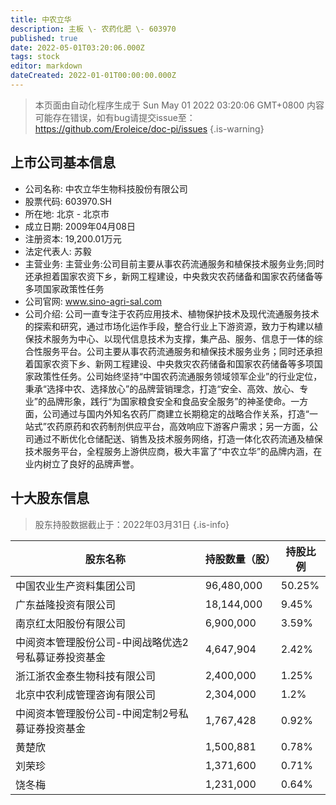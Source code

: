 ```yaml
---
title: 中农立华
description: 主板 \- 农药化肥 \- 603970
published: true
date: 2022-05-01T03:20:06.000Z
tags: stock
editor: markdown
dateCreated: 2022-01-01T00:00:00.000Z
---
```


> 本页面由自动化程序生成于 Sun May 01 2022 03:20:06 GMT+0800
> 内容可能存在错误，如有bug请提交issue至：https://github.com/Eroleice/doc-pi/issues
{.is-warning}

## 上市公司基本信息
- 公司名称: 中农立华生物科技股份有限公司
- 股票代码: 603970.SH
- 所在地: 北京 - 北京市
- 成立日期: 2009年04月08日
- 注册资本: 19,200.01万元
- 法定代表人: 苏毅
- 主营业务: 主营业务:公司目前主要从事农药流通服务和植保技术服务业务;同时还承担着国家农资下乡，新网工程建设，中央救灾农药储备和国家农药储备等多项国家政策性任务
- 公司官网: www.sino-agri-sal.com
- 公司介绍: 公司一直专注于农药应用技术、植物保护技术及现代流通服务技术的探索和研究，通过市场化运作手段，整合行业上下游资源，致力于构建以植保技术服务为中心、以现代信息技术为支撑，集产品、服务、信息于一体的综合性服务平台。公司主要从事农药流通服务和植保技术服务业务；同时还承担着国家农资下乡、新网工程建设、中央救灾农药储备和国家农药储备等多项国家政策性任务。公司始终坚持“中国农药流通服务领域领军企业”的行业定位，秉承“选择中农、选择放心”的品牌营销理念，打造“安全、高效、放心、专业”的品牌形象，践行“为国家粮食安全和食品安全服务”的神圣使命。一方面，公司通过与国内外知名农药厂商建立长期稳定的战略合作关系，打造“一站式”农药原药和农药制剂供应平台，高效响应下游客户需求；另一方面，公司通过不断优化仓储配送、销售及技术服务网络，打造一体化农药流通及植保技术服务平台，全程服务上游供应商，极大丰富了“中农立华”的品牌内涵，在业内树立了良好的品牌声誉。


## 十大股东信息
> 股东持股数据截止于：2022年03月31日
{.is-info}

| 股东名称 | 持股数量（股） | 持股比例 |
| --- | --- | --- |
| 中国农业生产资料集团公司 | 96,480,000 | 50.25% |
| 广东益隆投资有限公司 | 18,144,000 | 9.45% |
| 南京红太阳股份有限公司 | 6,900,000 | 3.59% |
| 中阅资本管理股份公司-中阅战略优选2号私募证券投资基金 | 4,647,904 | 2.42% |
| 浙江浙农金泰生物科技有限公司 | 2,400,000 | 1.25% |
| 北京中农利成管理咨询有限公司 | 2,304,000 | 1.2% |
| 中阅资本管理股份公司-中阅定制2号私募证券投资基金 | 1,767,428 | 0.92% |
| 黄楚欣 | 1,500,881 | 0.78% |
| 刘荣珍 | 1,371,600 | 0.71% |
| 饶冬梅 | 1,231,000 | 0.64% |




